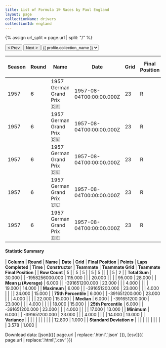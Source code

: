 ```yaml
---
title: List of Formula 1® Races by Paul England
layout: page
collectionName: drivers
collectionId: england
---
```


{% assign url_split = page.url | split: "/" %}
<div id="collection-navigation">
<button onclick="selector.options[selector.selectedIndex-1].value && (window.location = selector.options[selector.selectedIndex-1].value);">&lt; Prev</button>
<button onclick="selector.options[selector.selectedIndex+1].value && (window.location = selector.options[selector.selectedIndex+1].value);">Next &gt;</button>
<select id="selector" onchange="this.options[this.selectedIndex].value && (window.location = this.options[this.selectedIndex].value);">
  {% for collectionId in site.data[page.collectionName].refs %}
    {% if collectionId == page.collectionId %}
      {% assign selected = "selected" %}
    {% else %}
      {% assign selected = "" %}
    {% endif %}
    {% assign profile = site.data[page.collectionName][collectionId].profile %}
    <option value="/f1/{{ page.collectionName }}/{{ collectionId }}/{{ url_split[4] }}" {{ selected }}>{{ profile.collection_name }}</option>
  {% endfor %}
</select>
</div>

| Season | Round | Name | Date | Grid | Final Position | Points | Laps Completed | Time | Constructor | Teammate | Teammate Grid | Teammate Final Position |
|--|--|--|--|--|--|--|--|--|--|--|--|--|
| 1957 | 6 | 1957 German Grand Prix 🇩🇪 | 1957-08-04T00:00:00.000Z | 23 | R | 0.0 | 4 |   | Cooper 🇬🇧 | [Brian Naylor 🇬🇧](/f1/drivers/naylor) | 17 | 13 |
| 1957 | 6 | 1957 German Grand Prix 🇩🇪 | 1957-08-04T00:00:00.000Z | 23 | R | 0.0 | 4 |   | Cooper 🇬🇧 | [Tony Marsh 🇬🇧](/f1/drivers/marsh) | 22 | 15 |
| 1957 | 6 | 1957 German Grand Prix 🇩🇪 | 1957-08-04T00:00:00.000Z | 23 | R | 0.0 | 4 |   | Cooper 🇬🇧 | [Roy Salvadori 🇬🇧](/f1/drivers/salvadori) | 14 | R |
| 1957 | 6 | 1957 German Grand Prix 🇩🇪 | 1957-08-04T00:00:00.000Z | 23 | R | 0.0 | 4 |   | Cooper 🇬🇧 | [Jack Brabham 🇦🇺](/f1/drivers/jack_brabham) | 18 | R |
| 1957 | 6 | 1957 German Grand Prix 🇩🇪 | 1957-08-04T00:00:00.000Z | 23 | R | 0.0 | 4 |   | Cooper 🇬🇧 | [Dick Gibson 🇬🇧](/f1/drivers/gibson) | 24 | R |

#### Statistic Summary

| **Column** | **Round** | **Name** | **Date** | **Grid** | **Final Position** | **Points** | **Laps Completed** | **Time** | **Constructor** | **Teammate** | **Teammate Grid** | **Teammate Final Position** |
| **Row Count** | 5 |  | 5 | 5 |  | 5 | 5 |  |  |  | 5 | 2 |
| **Total Sum** | 30.000 |  | -1958256000.000 | 115.000 |  |  | 20.000 |  |  |  | 95.000 | 28.000 |
| **Mean μ (Average)** | 6.000 |  | -391651200.000 | 23.000 |  |  | 4.000 |  |  |  | 19.000 | 14.000 |
| **Maximum** | 6.000 |  | -391651200.000 | 23.000 |  |  | 4.000 |  |  |  | 24.000 | 15.000 |
| **75th Percentile** | 6.000 |  | -391651200.000 | 23.000 |  |  | 4.000 |  |  |  | 22.000 | 15.000 |
| **Median** | 6.000 |  | -391651200.000 | 23.000 |  |  | 4.000 |  |  |  | 18.000 | 15.000 |
| **25th Percentile** | 6.000 |  | -391651200.000 | 23.000 |  |  | 4.000 |  |  |  | 17.000 | 13.000 |
| **Minimum** | 6.000 |  | -391651200.000 | 23.000 |  |  | 4.000 |  |  |  | 14.000 | 13.000 |
| **Variance** |  |  |  |  |  |  |  |  |  |  | 12.800 | 1.000 |
| **Standard Deviation σ** |  |  |  |  |  |  |  |  |  |  | 3.578 | 1.000 |

Download data: [json]({{ page.url | replace:'.html','.json' }}), [csv]({{ page.url | replace:'.html','.csv' }})
